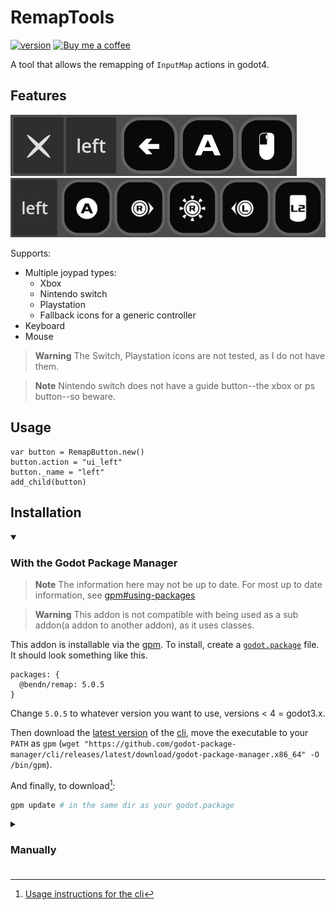 # RemapTools

[![version](https://img.shields.io/badge/4.x-blue?logo=godot-engine&logoColor=white&label=godot&style=for-the-badge)](https://godotengine.org "Made with godot")
<a href='https://ko-fi.com/bendn' title='Buy me a coffee' target='_blank'><img height='28' src='https://storage.ko-fi.com/cdn/brandasset/kofi_button_red.png' alt='Buy me a coffee'> </a>

A tool that allows the remapping of `InputMap` actions in godot4.

## Features

[![image](https://raw.githubusercontent.com/bend-n/remap/main/.github/screen.png)](_blank "Key, Mouse support")<br>
[![image](https://raw.githubusercontent.com/bend-n/remap/main/.github/screen1.png)](_blank "Gamepad support")

Supports:

- Multiple joypad types:
  - Xbox
  - Nintendo switch
  - Playstation
  - Fallback icons for a generic controller
- Keyboard
- Mouse

> **Warning** The Switch, Playstation icons are not tested, as I do not have them.

> **Note** Nintendo switch does not have a guide button--the xbox or ps button--so beware.

## Usage

```gdscript
var button = RemapButton.new()
button.action = "ui_left"
button._name = "left"
add_child(button)
```

## Installation

<details open>
  <summary><h3>With the Godot Package Manager</h3></summary>

> **Note** The information here may not be up to date. For most up to date information, see [gpm#using-packages](https://github.com/godot-package-manager#using-packages-quickstart)

> **Warning** This addon is not compatible with being used as a sub addon(a addon to another addon), as it uses classes.

This addon is installable via the [gpm](https://github.com/godot-package-manager).
To install, create a [`godot.package`](https://github.com/godot-package-manager#godotpackage) file.
It should look something like this.

```jsonc
packages: {
  @bendn/remap: 5.0.5
}
```

Change `5.0.5` to whatever version you want to use, versions < 4 = godot3.x.

Then download the [latest version](https://github.com/godot-package-manager/cli/releases/latest) of the [cli](https://github.com/godot-package-manager/cli#installation), move the executable to your `PATH` as `gpm` (`wget "https://github.com/godot-package-manager/cli/releases/latest/download/godot-package-manager.x86_64" -O /bin/gpm`).

And finally, to download[^1]:

```bash
gpm update # in the same dir as your godot.package
```

</details>
<details>
  <summary><h3>Manually<h3></summary>

- Download the repo (`wget https://github.com/bend-n/remap/archive/refs/heads/main.zip && unzip main.zip`).
- Move the `remap-main/addons/remap` folder into your `addons` folder (`mkdir addons && mv remap-main/addons/remap addons/`)

</details>

[^1]: [Usage instructions for the cli](https://github.com/godot-package-manager/cli#usage)
